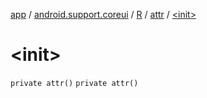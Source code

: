 [app](../../../index.md) / [android.support.coreui](../../index.md) / [R](../index.md) / [attr](index.md) / [&lt;init&gt;](./-init-.md)

# &lt;init&gt;

`private attr()`
`private attr()`